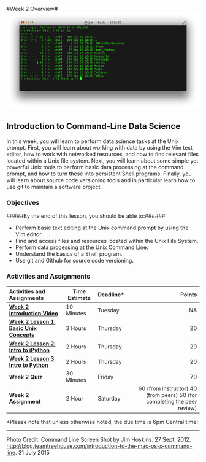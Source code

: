 #Week 2 Overview#
![Command line image](images/command-line.png)
## Introduction to Command-Line Data Science ##

In this week, you will learn to perform data science tasks at the Unix prompt. First, you will learn about working with data by using the Vim text editor, how to work with networked resources, and how to find relevant files located within a Unix file system. Next, you will learn about some simple yet powerful Unix tools to perform basic data processing at the command prompt, and how to turn these into persistent Shell programs. Finally, you will learn about source code versioning tools and in particular learn how to use git to maintain a software project.

### Objectives ###

#####By the end of this lesson, you should be able to:######

- Perform basic text editing at the Unix command prompt by using the Vim editor.
- Find and access files and resources located within the Unix File System.
- Perform data processing at the Unix Command Line.
- Understand the basics of a Shell program.
- Use git and Github for source code versioning.


### Activities and Assignments ###

|Activities and Assignments | Time Estimate | Deadline* | Points|
|:------| -----|-------|----------:|
|**[Week 2 Introduction Video](https://mediaspace.illinois.edu/media/Week+Two+Video/0_hfbyotx2)** | 10 Minutes | Tuesday | NA|
|**[Week 2 Lesson 1: Basic Unix Concepts](lesson1.md)**| 3 Hours |Thursday| 20|
|**[Week 2 Lesson 2: Intro to iPython](lesson2.md)**| 2 Hours | Thursday | 20 |
|**[Week 2 Lesson 3: Intro to Python](lesson3.md)**| 2 Hours | Thursday| 20 |
|**Week 2 Quiz**| 30 Minutes | Friday | 70|
|**Week 2 Assignment**| 2 Hour | Saturday | 60 (from instructor) 40 (from peers) 50 (for completing the peer review) | 

*Please note that unless otherwise noted, the due time is 6pm Central time!

----------

Photo Credit: Command Line Screen Shot by Jim Hoskins. 27 Sept. 2012. http://blog.teamtreehouse.com/introduction-to-the-mac-os-x-command-line. 31 July 2015
